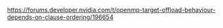 
https://forums.developer.nvidia.com/t/openmp-target-offload-behaviour-depends-on-clause-ordering/196654

